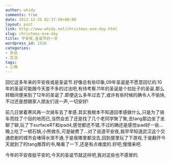 ```yaml
---
author: whidy
comments: true
date: 2012-12-25 02:37:58+00:00
layout: post
link: http://www.whidy.net/christmas-eve-day.html
slug: christmas-eve-day
title: 平安夜,圣诞节的一天
wordpress_id: 1516
categories:
- 杂谈
- 生活
tags:
- 心情
---
```


回忆这多年来的平安夜或是圣诞节.好像总有些印象,09年圣诞是不愿意回忆的.10年的圣诞可能跟今天差不多的过法吧,有待考察.11年的圣诞是个拉肚子的圣诞.那么转眼间便来到了12年的圣诞了.即便这么多年过去了,或许有些时候的确令人不愉快,不过还是想跟家人朋友们说一声,一切安好!

前几日冒着寒风再一次骑车去了孝感.其实我根本不知道回孝感做什么,只是为了骑车而找了个目的地而已,当然会去了还是找了几个老同学聚了聚,去tang那边坐了坐聊了聊,玩了下surfaceRT和ipad4,感觉都还不错,不过的确还是感觉ipad好一些...晚上吃了一顿石锅,小熊做东,可是破费了...对了说道平安夜,我早早知道武汉这个交通悲剧的城市会堵得水泄不通,于是我哪里都没去,回到屋里玩了下游戏,于是翻开今天就到了的tang推荐的书,略看了一下,还是有点难度的.好吧,慢慢来吧.

今年的平安夜挺平安的,今天的圣诞节就这样吧,我对这些也不感冒的.
